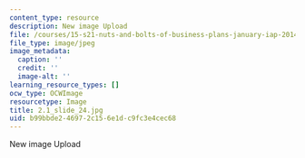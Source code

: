 ```yaml
---
content_type: resource
description: New image Upload
file: /courses/15-s21-nuts-and-bolts-of-business-plans-january-iap-2014/b99bbde246972c156e1dc9fc3e4cec68_2.1_slide_24.jpg
file_type: image/jpeg
image_metadata:
  caption: ''
  credit: ''
  image-alt: ''
learning_resource_types: []
ocw_type: OCWImage
resourcetype: Image
title: 2.1_slide_24.jpg
uid: b99bbde2-4697-2c15-6e1d-c9fc3e4cec68
---
```

New image Upload